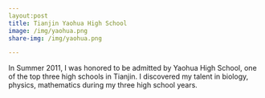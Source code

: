 ```yaml
---
layout:post
title: Tianjin Yaohua High School
image: /img/yaohua.png
share-img: /img/yaohua.png

---
```


In Summer 2011, I was honored to be admitted by Yaohua High School, one of the top three high schools in Tianjin. I discovered my
talent in biology, physics, mathematics during my three high school years. 

